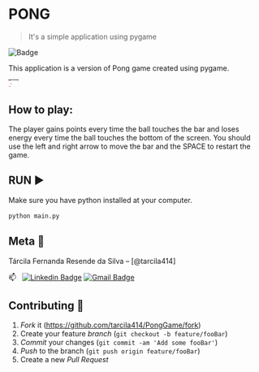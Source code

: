 # PONG

> It's a simple application using pygame

![Badge](https://img.shields.io/static/v1?label=python&message=1.22.5&color=black&style=for-the-badge&logo=Python) 

This application is a version of Pong game created using pygame. 

<img src="./img/pongGame.png" style="width:20px">

## How to play:

The player gains points every time the ball touches the bar and loses energy every time the ball touches the bottom of the screen. You should use the left and right arrow to move the bar and the SPACE to restart the game.


## RUN :arrow_forward:

Make sure you have python installed at your computer.

```sh
python main.py
```

## Meta :raising_hand:

Tárcila Fernanda Resende da Silva – [@tarcila414]

:mailbox: &nbsp; [![Linkedin Badge](https://img.shields.io/badge/-TárcilaSilva-blue?style=flat-square&logo=Linkedin&logoColor=white&link=https:https://www.linkedin.com/in/t%C3%A1rcila-silva-6756101a5/)](https://www.linkedin.com/in/t%C3%A1rcila-silva-6756101a5/) [![Gmail Badge](https://img.shields.io/badge/-tarcila086@@gmail.com-c14438?style=flat-square&logo=Gmail&logoColor=white&link=mailto:tarcila086@gmail.com)](mailto:tarcila086@gmail.com)

## Contributing :triangular_flag_on_post:

1. _Fork_ it (<https://github.com/tarcila414/PongGame/fork>)
2. Create your feature _branch_ (`git checkout -b feature/fooBar`)
3. _Commit_ your changes (`git commit -am 'Add some fooBar'`)
4. _Push_ to the branch (`git push origin feature/fooBar`)
5. Create a new _Pull Request_

